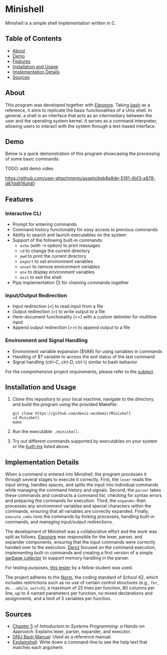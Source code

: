# Minishell

Minishell is a simple shell implementation written in C.

## Table of Contents

- [About](#about)
- [Demo](#demonstration)
- [Features](#features)
- [Installation and Usage](#installation-and-usage)
- [Implementation Details](#implementation-details)
- [Sources](#sources)

## About
This program was developed together with [Eleonore](https://github.com/elecarlier). Taking [bash](https://www.gnu.org/software/bash/) as a reference, it aims to replicate the basic functionalities of a Unix shell. In general, a shell is an interface that acts as an intermediary between the user and the operating system kernel. It serves as a command interpreter, allowing users to interact with the system through a text-based interface.

## Demo

Below is a quick demonstration of this program showcasing the processing of some basic commands:

TODO: add demo video


https://github.com/user-attachments/assets/beb8e8de-5191-4bf3-a878-d87dd816a1d0



## Features

### Interactive CLI
- Prompt for entering commands
- Command history functionality for easy access to previous commands
- Ability to search and launch executables on the system
- Support of the following built-in commands:
	- `echo` (with -n option) to print messages
	- `cd` to change the current directory
	- `pwd` to print the current directory
	- `export` to set environment variables
	- `unset` to remove environment variables
	- `env` to display environment variables
	- `exit` to exit the shell
- Pipe implementation (|) for chaining commands together

### Input/Output Redirection
- Input redirection (<) to read input from a file
- Output redirection (>) to write output to a file
- Here-document functionality (<<) with a custom delimiter for multiline input
- Append output redirection (>>) to append output to a file

### Environment and Signal Handling
- Environment variable expansion ($VAR) for using variables in commands
- Handling of $? variable to access the exit status of the last command
- Signal handling (ctrl-C, ctrl-D, ctrl-\\) similar to bash behavior

For the comprehensive project requirements, please refer to the [subject](./en.subject.pdf).

## Installation and Usage
1. Clone this repository to your local machine, navigate to the directory, and build the program using the provided Makefile:
	```
	git clone https://github.com/deniz-oezdemir/Minishell
	cd Minishell
	make
	```

2. Run the executable `./minishell`.

3. Try out different commands supported by executables on your system or the [built-ins](#features) listed above.

## Implementation Details

When a command is entered into Minishell, the program processes it through several stages to execute it correctly.
First, the `lexer` reads the input string, handles spaces, and splits the input into individual commands while managing the command history and signals.
Second, the `parser` takes these commands and constructs a command list, checking for syntax errors and preparing the commands for execution.
Third, the `expander` then processes any environment variables and special characters within the commands, ensuring that all variables are correctly expanded.
Finally, `execute_cmds` runs the commands by forking processes, handling built-in commands, and managing input/output redirections.

The development of Minishell was a collaborative effort and the work was split as follows. [Eleonore](https://github.com/elecarlier) was responsible for the lexer, parser, and expander components, ensuring that the input commands were correctly handed over to the execution. [Deniz](https://github.com/deniz-oezdemir) focused on the command execution, implementing built-in commands and creating a first version of a simple [garbage collector](https://github.com/deniz-oezdemir/simple_garbage_collector) to support memory handling in the parser.

For testing purposes, [this tester](https://github.com/LucasKuhn/minishell_tester) by a fellow student was used.

The project adheres to the [Norm](https://github.com/42School/norminette/blob/master/pdf/en.norm.pdf), the coding standard of School 42, which includes restrictions such as no use of certain control structures (e.g., `for`, `do...while`, `switch`), a maximum of 25 lines per function, 80 columns per line, up to 4 named parameters per function, no mixed declarations and assignments, and a limit of 5 variables per function.

## Sources

- [Chapter 5](https://www.cs.purdue.edu/homes/grr/SystemsProgrammingBook/) of *Introduction to Systems Programming:
a Hands-on Approach*: Explains lexer, parser, expander, and executor.
- [GNU Bash Manual](https://www.gnu.org/software/bash/manual/): Used as a reference manual.
- [Explainshell](https://explainshell.com/): Write down a command-line to see the help text that matches each argument.

